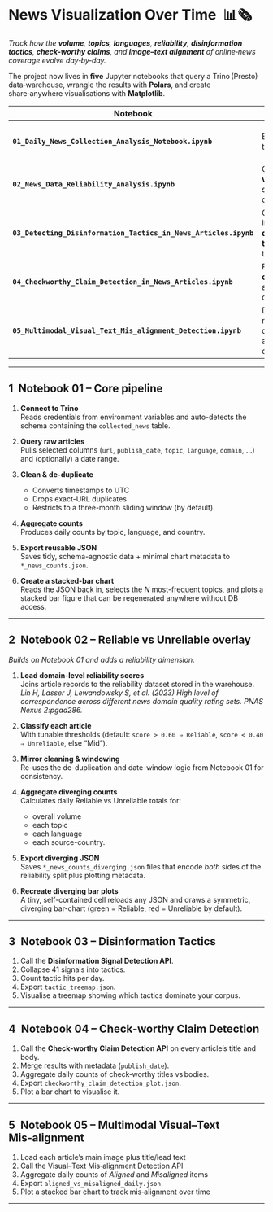 # News Visualization Over Time &nbsp;📊🗞️

*Track how the **volume**, **topics**, **languages**, **reliability**, **disinformation tactics**, **check‑worthy claims**, and **image–text alignment** of online‑news coverage evolve day‑by‑day.*

The project now lives in **five** Jupyter notebooks that query a Trino (Presto) data‑warehouse, wrangle the results with **Polars**, and create share‑anywhere visualisations with **Matplotlib**.


| Notebook | Focus | Main JSON outputs |
|----------|-------|-------------------|
| **`01_Daily_News_Collection_Analysis_Notebook.ipynb`** | Baseline volume & topical mix. | `daily_news_counts.json` · `topic_news_counts.json` · `country_news_counts.json` · `language_news_counts.json` |
| **`02_News_Data_Reliability_Analysis.ipynb`** | Contrasts **reliable vs unreliable** sources with diverging bar charts. | `daily_news_counts_diverging.json` · `topic_news_counts_diverging.json` · `country_news_counts_diverging.json` · `language_news_counts_diverging.json` |
| **`03_Detecting_Disinformation_Tactics_in_News_Articles.ipynb`** | Groups > 40 signals into **nine disinformation tactics** and builds a treemap. | `tactic_treemap.json` |
| **`04_Checkworthy_Claim_Detection_in_News_Articles.ipynb`** | Flags **check‑worthy claims** (title vs body) and charts daily counts. | `checkworthy_claim_detection_plot.json` |
| **`05_Multimodal_Visual_Text_Mis_alignment_Detection.ipynb`** | Detects image‑text mis‑alignment and charts daily aligned vs misaligned counts. | `aligned_vs_misaligned_daily.json` |

---

## 1 Notebook 01 – Core pipeline

1. **Connect to Trino**  
   Reads credentials from environment variables and auto-detects the schema containing the `collected_news` table.

2. **Query raw articles**  
   Pulls selected columns (`url`, `publish_date`, `topic`, `language`, `domain`, …) and (optionally) a date range.

3. **Clean & de-duplicate**  
   * Converts timestamps to UTC  
   * Drops exact-URL duplicates  
   * Restricts to a three-month sliding window (by default).

4. **Aggregate counts**  
   Produces daily counts by topic, language, and country.

5. **Export reusable JSON**  
   Saves tidy, schema-agnostic data + minimal chart metadata to `*_news_counts.json`.

6. **Create a stacked-bar chart**  
   Reads the JSON back in, selects the *N* most-frequent topics, and plots a stacked bar figure that can be regenerated anywhere without DB access.

---

## 2 Notebook 02 – Reliable vs Unreliable overlay

*Builds on Notebook 01 and adds a reliability dimension.*

1. **Load domain-level reliability scores**  
   Joins article records to the reliability dataset stored in the warehouse. *Lin H, Lasser J, Lewandowsky S, et al. (2023) High level of correspondence across different news domain quality rating sets. PNAS Nexus 2:pgad286.*

2. **Classify each article**  
   With tunable thresholds (default: `score > 0.60 ⇒ Reliable`, `score < 0.40 ⇒ Unreliable`, else “Mid”).

3. **Mirror cleaning & windowing**  
   Re-uses the de-duplication and date-window logic from Notebook 01 for consistency.

4. **Aggregate diverging counts**  
   Calculates daily Reliable vs Unreliable totals for:  
   * overall volume  
   * each topic  
   * each language  
   * each source-country.

5. **Export diverging JSON**  
   Saves `*_news_counts_diverging.json` files that encode *both* sides of the reliability split plus plotting metadata.

6. **Recreate diverging bar plots**  
   A tiny, self-contained cell reloads any JSON and draws a symmetric, diverging bar-chart (green = Reliable, red = Unreliable by default).

---

## 3 Notebook 03 – Disinformation Tactics

1. Call the **Disinformation Signal Detection API**.  
2. Collapse 41 signals into tactics.  
3. Count tactic hits per day.  
4. Export `tactic_treemap.json`.  
5. Visualise a treemap showing which tactics dominate your corpus.

---

## 4 Notebook 04 – Check‑worthy Claim Detection

1. Call the **Check‑worthy Claim Detection API** on every article’s title and body.  
2. Merge results with metadata (`publish_date`).  
3. Aggregate daily counts of check‑worthy titles vs bodies.  
4. Export `checkworthy_claim_detection_plot.json`.  
5. Plot a bar chart to visualise it.

---

## 5 Notebook 05 – Multimodal Visual–Text Mis‑alignment

1. Load each article’s main image plus title/lead text  
2. Call the Visual–Text Mis‑alignment Detection API  
3. Aggregate daily counts of *Aligned* and *Misaligned* items  
4. Export `aligned_vs_misaligned_daily.json`  
5. Plot a stacked bar chart to track mis‑alignment over time

---
